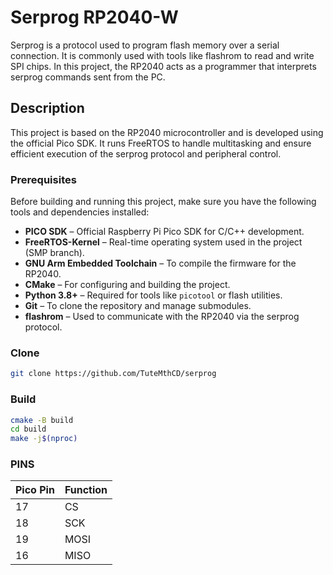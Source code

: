 # Serprog RP2040-W

Serprog is a protocol used to program flash memory over a serial connection. It is commonly used with tools like flashrom to read and write SPI chips. In this project, the RP2040 acts as a programmer that interprets serprog commands sent from the PC.

## Description

This project is based on the RP2040 microcontroller and is developed using the official Pico SDK. It runs FreeRTOS to handle multitasking and ensure efficient execution of the serprog protocol and peripheral control.


### Prerequisites 

Before building and running this project, make sure you have the following tools and dependencies installed:

- **PICO SDK** – Official Raspberry Pi Pico SDK for C/C++ development.  
- **FreeRTOS-Kernel** – Real-time operating system used in the project (SMP branch).  
- **GNU Arm Embedded Toolchain** – To compile the firmware for the RP2040.  
- **CMake** – For configuring and building the project.  
- **Python 3.8+** – Required for tools like `picotool` or flash utilities.  
- **Git** – To clone the repository and manage submodules.
- **flashrom** – Used to communicate with the RP2040 via the serprog protocol.  


### Clone
```bash
git clone https://github.com/TuteMthCD/serprog
```

### Build
```bash
cmake -B build
cd build
make -j$(nproc)
```


### PINS

| Pico Pin | Function |
|----------|----------|
|    17    | CS       |
|    18    | SCK      |
|    19    | MOSI     |
|    16    | MISO     |
